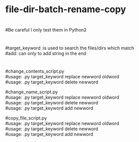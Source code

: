 # file-dir-batch-rename-copy  
#  
#Be careful I only test them in Python2  
#  
#target_keyword :is used to search the files/dirs which match  
#add: can only to add string in the end
#  
#change_contents_script.py  
#usage: .py target_keyword  replace  newword oldword  
#usage: .py target_keyword  delete   newword   
  
  
#change_name_script.py	   
#usage: .py target_keyword  replace  newword oldword   
#usage: .py target_keyword  delete   newword   
#usage: .py target_keyword  add      newword   
  
#copy_file_script.py  
#usage: .py target_keyword  replace  newword oldword   
#usage: .py target_keyword  delete   newword  
#usage: .py target_keyword  add      newword   
  

